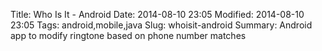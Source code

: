 Title: Who Is It - Android
Date: 2014-08-10 23:05
Modified: 2014-08-10 23:05
Tags: android,mobile,java
Slug: whoisit-android
Summary: Android app to modify ringtone based on phone number matches


